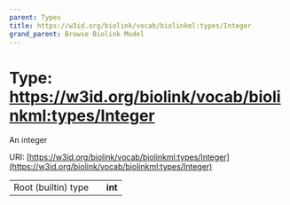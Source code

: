 ```yaml
---
parent: Types
title: https://w3id.org/biolink/vocab/biolinkml:types/Integer
grand_parent: Browse Biolink Model
---
```


# Type: https://w3id.org/biolink/vocab/biolinkml:types/Integer


An integer

URI: [https://w3id.org/biolink/vocab/biolinkml:types/Integer](https://w3id.org/biolink/vocab/biolinkml:types/Integer)

|  |  |  |
| --- | --- | --- |
| Root (builtin) type | | **int** |
